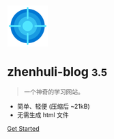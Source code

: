 <!-- _coverpage.md -->

![logo](_media/icon.png)

# zhenhuli-blog <small>3.5</small>

> 一个神奇的学习网站。

- 简单、轻便 (压缩后 ~21kB)
- 无需生成 html 文件

[Get Started](readme/) 
